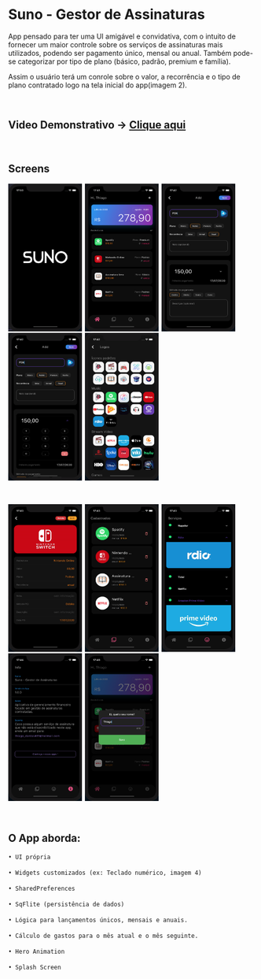 # Suno - Gestor de Assinaturas
 
App pensado para ter uma UI amigável e convidativa, com o intuito de fornecer um maior controle sobre os serviços de assinaturas mais utilizados,
podendo ser pagamento único, mensal ou anual. Também pode-se categorizar por tipo de plano (básico, padrão, premium e família).

Assim o usuário terá um conrole sobre o valor, a recorrência e o tipo de plano contratado logo na tela inicial do app(imagem 2).

<br>

 ## Video Demonstrativo -> [Clique aqui](https://youtu.be/KplxbhvhmD8)
 

<br>

 ## Screens

<div align="left"> 
 
 <img  width="150" height="300" src="suno/prints/print_0.png"><span style="padding-left:2px"></span>
 <img  width="150" height="300" src="suno/prints/print_1.png"><span style="padding-left:2px"></span>
 <img  width="150" height="300" src="suno/prints/print_2.png"><span style="padding-left:2px"></span>
 <img  width="150" height="300" src="suno/prints/print_3.png"><span style="padding-left:2px"></span>
 <img  width="150" height="300" src="suno/prints/print_4.png"><span style="padding-left:2px"></span>
 
</div>

<br>
 
<div align="left">
 
 
 <img  width="150" height="300" src="suno/prints/print_5.png"><span style="padding-left:2px"></span> 
 <img  width="150" height="300" src="suno/prints/print_6.png"><span style="padding-left:2px"></span>
 <img  width="150" height="300" src="suno/prints/print_7.png"><span style="padding-left:2px"></span>
 <img  width="150" height="300" src="suno/prints/print_8.png"><span style="padding-left:2px"></span>
 <img  width="150" height="300" src="suno/prints/print_9.png"><span style="padding-left:2px"></span>
 
</div>

<br>

 ## O App aborda:

    • UI própria
  
    • Widgets customizados (ex: Teclado numérico, imagem 4)
    
    • SharedPreferences
  
    • SqFlite (persistência de dados)
  
    • Lógica para lançamentos únicos, mensais e anuais.
    
    • Cálculo de gastos para o mês atual e o mês seguinte.
    
    • Hero Animation
    
    • Splash Screen
    
    
